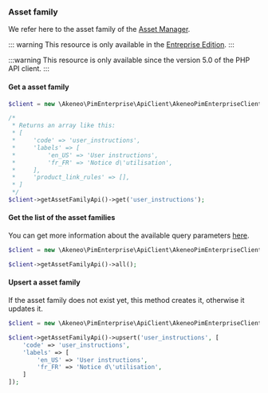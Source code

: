 ### Asset family

We refer here to the asset family of the [Asset Manager](/documentation/asset-manager.html#the-asset-familyl).

::: warning
This resource is only available in the [Entreprise Edition](https://www.akeneo.com/enterprise-edition/).
:::

:::warning
This resource is only available since the version 5.0 of the PHP API client.
:::

#### Get a asset family

```php
$client = new \Akeneo\PimEnterprise\ApiClient\AkeneoPimEnterpriseClientBuilder('http://akeneo.com/')->buildAuthenticatedByPassword('client_id', 'secret', 'admin', 'admin');

/*
 * Returns an array like this:
 * [
 *     'code' => 'user_instructions',
 *     'labels' => [
 *         'en_US' => 'User instructions',
 *         'fr_FR' => 'Notice d\'utilisation',
 *     ],
 *     'product_link_rules' => [],
 * ]
 */
$client->getAssetFamilyApi()->get('user_instructions');
```
 
#### Get the list of the asset families

You can get more information about the available query parameters [here](/api-reference-asset-manager.html#get_asset_families).

```php
$client = new \Akeneo\PimEnterprise\ApiClient\AkeneoPimEnterpriseClientBuilder('http://akeneo.com/')->buildAuthenticatedByPassword('client_id', 'secret', 'admin', 'admin');

$client->getAssetFamilyApi()->all();
```

#### Upsert a asset family

If the asset family does not exist yet, this method creates it, otherwise it updates it.

```php
$client = new \Akeneo\PimEnterprise\ApiClient\AkeneoPimEnterpriseClientBuilder('http://akeneo.com/')->buildAuthenticatedByPassword('client_id', 'secret', 'admin', 'admin');

$client->getAssetFamilyApi()->upsert('user_instructions', [
    'code' => 'user_instructions',
    'labels' => [
        'en_US' => 'User instructions',
        'fr_FR' => 'Notice d\'utilisation',
    ]
]);
```
